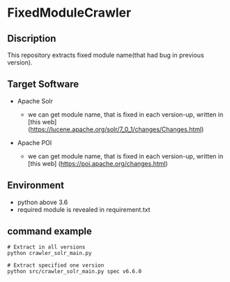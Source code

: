 # FixedModuleCrawler

## Discription
This repository extracts fixed module name(that had bug in previous version).

## Target Software
- Apache Solr
	- we can get module name, that is fixed in each version-up, written in [this web] (https://lucene.apache.org/solr/7_0_1/changes/Changes.html)

- Apache POI
	- we can get module name, that is fixed in each version-up, written in [this web] (https://poi.apache.org/changes.html)

## Environment

- python above 3.6
- required module is revealed in requirement.txt

## command example
```
# Extract in all versions
python crawler_solr_main.py

# Extract specified one version 
python src/crawler_solr_main.py spec v6.6.0
```

